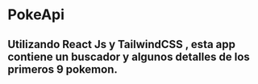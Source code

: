 # PokeApi 
## Utilizando React Js y  TailwindCSS , esta app contiene un buscador y algunos detalles de los primeros 9 pokemon. 
